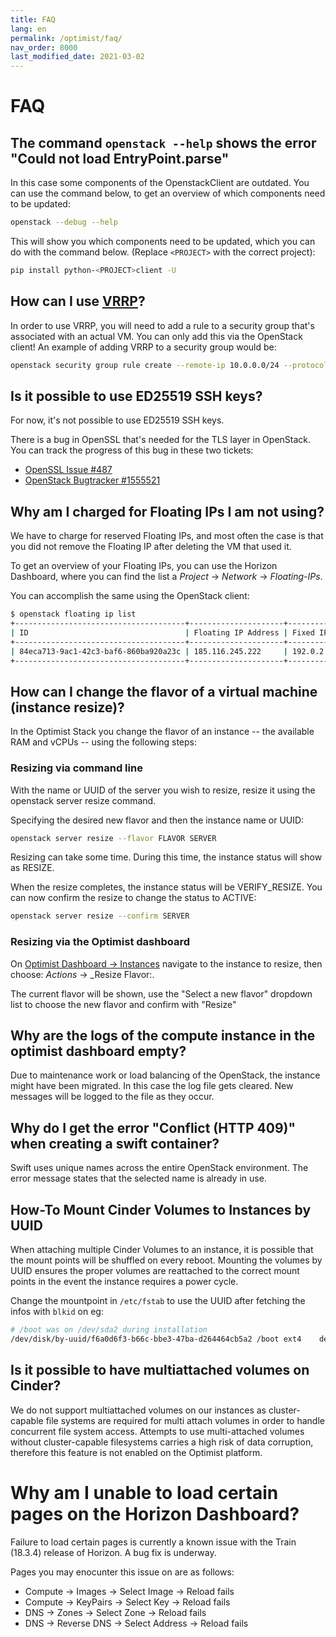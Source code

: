 ```yaml
---
title: FAQ
lang: en
permalink: /optimist/faq/
nav_order: 8000
last_modified_date: 2021-03-02
---
```


# FAQ

## The command `openstack --help` shows the error "Could not load EntryPoint.parse"

In this case some components of the OpenstackClient are outdated. You can use the command below, to get an overview of which components need
to be updated:

```bash
openstack --debug --help
```

This will show you which components need to be updated, which you can do with the command below. (Replace `<PROJECT>` with the correct
project):

```bash
pip install python-<PROJECT>client -U
```

## How can I use [VRRP](https://en.wikipedia.org/wiki/Virtual_Router_Redundancy_Protocol)?

In order to use VRRP, you will need to add a rule to a security group that's associated with an actual VM. You can only add this via the
OpenStack client! An example of adding VRRP to a security group would be:

```bash
openstack security group rule create --remote-ip 10.0.0.0/24 --protocol vrrp --ethertype IPv4 --ingress  default
```

## Is it possible to use ED25519 SSH keys?

For now, it's not possible to use ED25519 SSH keys.

There is a bug in OpenSSL that's needed for the TLS layer in OpenStack. You can track the progress of this bug in these two tickets:

- [OpenSSL Issue #487](https://github.com/openssl/openssl/issues/487)
- [OpenStack Bugtracker #1555521](https://bugs.launchpad.net/nova/+bug/1555521)

## Why am I charged for Floating IPs I am not using?

We have to charge for reserved Floating IPs, and most often the case is that you did not remove the Floating IP after deleting the VM that
used it.

To get an overview of your Floating IPs, you can use the Horizon Dashboard, where you can find the list a
_Project_ → _Network_ → _Floating-IPs_.

You can accomplish the same using the OpenStack client:

```bash
$ openstack floating ip list
+--------------------------------------+---------------------+------------------+--------------------------------------+--------------------------------------+----------------------------------+
| ID                                   | Floating IP Address | Fixed IP Address | Port                                 | Floating Network                     | Project                          |
+--------------------------------------+---------------------+------------------+--------------------------------------+--------------------------------------+----------------------------------+
| 84eca713-9ac1-42c3-baf6-860ba920a23c | 185.116.245.222     | 192.0.2.7        | a3097883-21cc-49fa-a060-bccc1678ece7 | 54258498-a513-47da-9369-1a644e4be692 | b15cde70d85749689e6568f973bb002  |
+--------------------------------------+---------------------+------------------+--------------------------------------+--------------------------------------+----------------------------------+
```

## How can I change the flavor of a virtual machine (instance resize)?

In the Optimist Stack you change the flavor of an instance -- the available RAM
and vCPUs -- using the following steps:

### Resizing via command line

With the name or UUID of the server you wish to resize, resize it using the openstack server resize command.

Specifying the desired new flavor and then the instance name or UUID:

```bash
openstack server resize --flavor FLAVOR SERVER
```

Resizing can take some time. During this time, the instance status will show as RESIZE.

When the resize completes, the instance status will be VERIFY_RESIZE. You can now confirm the resize to change the status to ACTIVE:

```bash
openstack server resize --confirm SERVER
```

### Resizing via the Optimist dashboard

On [Optimist Dashboard → Instances](https://dashboard.optimist.innovo.cloud/project/instances/) navigate to the instance to resize, then
choose: _Actions_ → \_Resize Flavor:.

The current flavor will be shown, use the "Select a new flavor" dropdown list to choose the new flavor and confirm with "Resize"

## Why are the logs of the compute instance in the optimist dashboard empty?

Due to maintenance work or load balancing of the OpenStack, the instance might have been migrated. In this case the log file gets cleared.
New messages will be logged to the file as they occur.

## Why do I get the error "Conflict (HTTP 409)" when creating a swift container?

Swift uses unique names across the entire OpenStack environment. The error message states that the selected name is already in use.

## How-To Mount Cinder Volumes to Instances by UUID

When attaching multiple Cinder Volumes to an instance, it is possible that the mount points will be shuffled on every reboot. Mounting the
volumes by UUID ensures the proper volumes are reattached to the correct mount points in the event the instance requires a power cycle.

Change the mountpoint in `/etc/fstab` to use the UUID after fetching the infos with `blkid` on eg:

```bash
# /boot was on /dev/sda2 during installation
/dev/disk/by-uuid/f6a0d6f3-b66c-bbe3-47ba-d264464cb5a2 /boot ext4    defaults        0       2
```

## Is it possible to have multiattached volumes on Cinder?

We do not support multiattached volumes on our instances as cluster-capable file systems are required for multi attach volumes in order to handle concurrent file system access.
Attempts to use multi-attached volumes without cluster-capable filesystems carries a high risk of data corruption, therefore this feature is not enabled on the Optimist platform.

# Why am I unable to load certain pages on the Horizon Dashboard?

Failure to load certain pages is currently a known issue with the Train (18.3.4) release of Horizon. A bug fix is underway.

Pages you may enocunter this issue on are as follows:
* Compute -> Images -> Select Image -> Reload fails
* Compute -> KeyPairs -> Select Key -> Reload fails
* DNS -> Zones -> Select Zone -> Reload fails
* DNS -> Reverse DNS -> Select Address -> Reload fails

